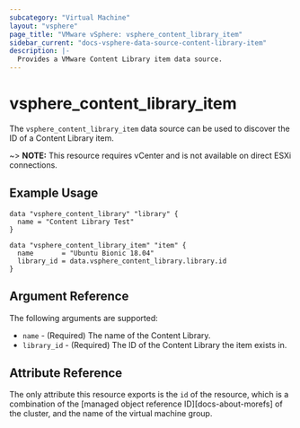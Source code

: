 ```yaml
---
subcategory: "Virtual Machine"
layout: "vsphere"
page_title: "VMware vSphere: vsphere_content_library_item"
sidebar_current: "docs-vsphere-data-source-content-library-item"
description: |-
  Provides a VMware Content Library item data source.
---
```


# vsphere\_content\_library\_item

The `vsphere_content_library_item` data source can be used to discover the ID of a Content Library item.

~> **NOTE:** This resource requires vCenter and is not available on direct ESXi
connections.

## Example Usage

```hcl
data "vsphere_content_library" "library" {
  name = "Content Library Test"
}

data "vsphere_content_library_item" "item" {
  name       = "Ubuntu Bionic 18.04"
  library_id = data.vsphere_content_library.library.id
}
```

## Argument Reference

The following arguments are supported:

* `name` - (Required) The name of the Content Library.
* `library_id` - (Required) The ID of the Content Library the item exists in.


## Attribute Reference

The only attribute this resource exports is the `id` of the resource, which is
a combination of the [managed object reference ID][docs-about-morefs] of the
cluster, and the name of the virtual machine group.
